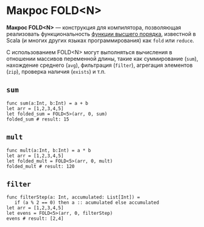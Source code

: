 # Макрос FOLD&lt;N&gt;

**Макрос FOLD&lt;N&gt;** — конструкция для компилятора, позволяющая реализовать функциональность [функции высшего порядка](https://ru.wikipedia.org/wiki/Функция_высшего_порядка), известной в Scala (и многих других языках программирования) как `fold` или `reduce`.

С использованием FOLD&lt;N&gt;  могут выполняться вычисления в отношении массивов переменной длины, такие как суммирование (`sum`), нахождение среднего (`avg`), фильтрация (`filter`), агрегация элементов (`zip`), проверка наличия (`exists`) и т.п.

## `sum`

```ride
func sum(a:Int, b:Int) = a + b
let arr = [1,2,3,4,5]
let folded_sum = FOLD<5>(arr, 0, sum)
folded_sum # result: 15
```

## `mult`

```ride
func mult(a:Int, b:Int) = a * b
let arr = [1,2,3,4,5]
let folded_mult = FOLD<5>(arr, 0, mult)
folded_mult # result: 120
```

## `filter`

```ride
func filterStep(a: Int, accumulated: List[Int]) =
   if (a % 2 == 0) then a :: acumulated else accumulated
let arr = [1,2,3,4,5]
let evens = FOLD<5>(arr, 0, filterStep)
evens # result: [2,4]
```
